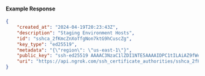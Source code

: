 <!-- Code generated for API Clients. DO NOT EDIT. -->

#### Example Response

```json
{
	"created_at": "2024-04-19T20:23:43Z",
	"description": "Staging Environment Hosts",
	"id": "sshca_2fKmcZnXoTfgNon7ktG9hCuscZg",
	"key_type": "ed25519",
	"metadata": "{\"region\": \"us-east-1\"}",
	"public_key": "ssh-ed25519 AAAAC3NzaC1lZDI1NTE5AAAAIDPC1tILAiAZ9fWek/LPAh/h867zO8cx7YJmbDcDcw9t",
	"uri": "https://api.ngrok.com/ssh_certificate_authorities/sshca_2fKmcZnXoTfgNon7ktG9hCuscZg"
}
```
